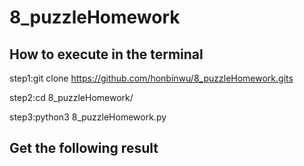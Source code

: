 # 8_puzzleHomework

## How to execute in the terminal

step1:git clone https://github.com/honbinwu/8_puzzleHomework.gits

step2:cd 8_puzzleHomework/

step3:python3 8_puzzleHomework.py

## Get the following result

